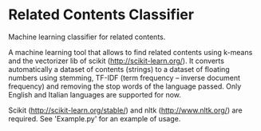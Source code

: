 # Related Contents Classifier
Machine learning classifier for related contents.

A machine learning tool that allows to find related contents using k-means and the vectorizer lib of scikit (http://scikit-learn.org/).
It converts automatically a dataset of contents (strings) to a dataset of floating numbers using stemming, TF-IDF (term frequency – inverse document frequency) and removing the stop words of the language passed. Only English and Italian languages are supported for now.

Scikit (http://scikit-learn.org/stable/) and nltk (http://www.nltk.org/) are required.
See 'Example.py' for an example of usage.
